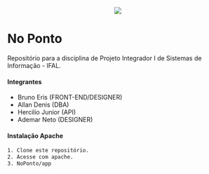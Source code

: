 <p align="center">
  <a href="#">
    <img src="http://imageshack.com/a/img901/1491/hu6edz.png">
  </a>
</p>

# No Ponto
Repositório para a disciplina de Projeto Integrador I de Sistemas de Informação - IFAL.

#### Integrantes

* Bruno Eris (FRONT-END/DESIGNER)
* Allan Denis (DBA)
* Hercilio Junior (API)
* Ademar Neto (DESIGNER)

#### Instalação Apache
```sh
1. Clone este repositório.
2. Acesse com apache.
3. NoPonto/app
```
#### 
```sh

```



